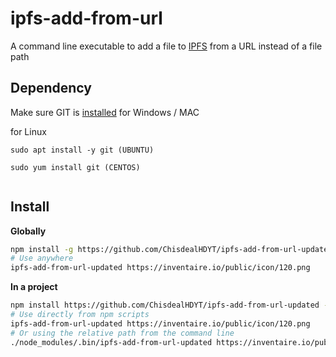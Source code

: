 # ipfs-add-from-url
A command line executable to add a file to [IPFS](http://ipfs.io) from a URL instead of a file path

## Dependency
Make sure GIT is [installed](https://git-scm.com/download) for Windows / MAC

for Linux 
```
sudo apt install -y git (UBUNTU)

sudo yum install git (CENTOS)


```


## Install
**Globally**
```sh
npm install -g https://github.com/ChisdealHDYT/ipfs-add-from-url-updated
# Use anywhere
ipfs-add-from-url-updated https://inventaire.io/public/icon/120.png
```

**In a project**
```sh
npm install https://github.com/ChisdealHDYT/ipfs-add-from-url-updated --save
# Use directly from npm scripts
ipfs-add-from-url-updated https://inventaire.io/public/icon/120.png
# Or using the relative path from the command line
./node_modules/.bin/ipfs-add-from-url-updated https://inventaire.io/public/icon/120.png
```
